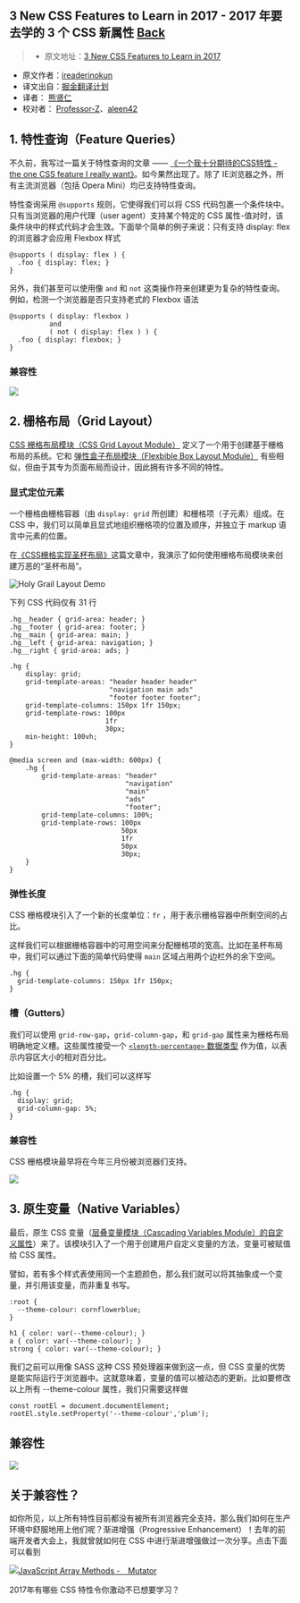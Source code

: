## 3 New CSS Features to Learn in 2017 - 2017 年要去学的 3 个 CSS 新属性 [**Back**](./../translation.md)

> * 原文地址：[3 New CSS Features to Learn in 2017](https://bitsofco.de/3-new-css-features-to-learn-in-2017/)
* 原文作者：[ireaderinokun](https://twitter.com/ireaderinokun)
* 译文出自：[掘金翻译计划](https://github.com/xitu/gold-miner)
* 译者： [熊贤仁](https://github.com/FrankXiong)
* 校对者： [Professor-Z](https://github.com/Professor-Z)、[aleen42](https://github.com/aleen42)

## 1. 特性查询（Feature Queries）

不久前，我写过一篇关于特性查询的文章 —— [《一个我十分期待的CSS特性 - the one CSS feature I really want》](https://bitsofco.de/the-one-css-feature/)。如今果然出现了。除了 IE浏览器之外，所有主流浏览器（包括 Opera Mini）均已支持特性查询。

特性查询采用 `@supports` 规则，它使得我们可以将 CSS 代码包裹一个条件块中。只有当浏览器的用户代理（user agent）支持某个特定的 CSS 属性-值对时，该条件块中的样式代码才会生效。下面举个简单的例子来说：只有支持 display: flex 的浏览器才会应用 Flexbox 样式
```
@supports ( display: flex ) {
  .foo { display: flex; }
}
```
另外，我们甚至可以使用像 `and` 和 `not` 这类操作符来创建更为复杂的特性查询。例如，检测一个浏览器是否只支持老式的 Flexbox 语法
```
@supports ( display: flexbox )
          and
          ( not ( display: flex ) ) {
  .foo { display: flexbox; }
}
```

### 兼容性

![](http://i1.piimg.com/567571/bd5cfc239fccdda6.jpg)

## 2. 栅格布局（Grid Layout）

[CSS 栅格布局模块（CSS Grid Layout Module）](https://drafts.csswg.org/css-grid/) 定义了一个用于创建基于栅格布局的系统。它和 [弹性盒子布局模块（Flexbible Box Layout Module）](https://www.w3.org/TR/css-flexbox-1/) 有些相似，但由于其专为页面布局而设计，因此拥有许多不同的特性。

### 显式定位元素

一个栅格由栅格容器（由 `display: grid` 所创建）和栅格项（子元素）组成。在 CSS 中，我们可以简单且显式地组织栅格项的位置及顺序，并独立于 markup 语言中元素的位置。

在[《CSS栅格实现圣杯布局》](https://bitsofco.de/holy-grail-layout-css-grid/)这篇文章中，我演示了如何使用栅格布局模块来创建万恶的“圣杯布局”。

![Holy Grail Layout Demo](https://bitsofco.de/content/images/2016/03/Holy_Grail_CSS_Grid.gif)

下列 CSS 代码仅有 31 行

```
.hg__header { grid-area: header; }
.hg__footer { grid-area: footer; }
.hg__main { grid-area: main; }
.hg__left { grid-area: navigation; }
.hg__right { grid-area: ads; }

.hg {
    display: grid;
    grid-template-areas: "header header header"
                         "navigation main ads"
                         "footer footer footer";
    grid-template-columns: 150px 1fr 150px;
    grid-template-rows: 100px
                        1fr
                        30px;
    min-height: 100vh;
}

@media screen and (max-width: 600px) {
    .hg {
        grid-template-areas: "header"
                             "navigation"
                             "main"
                             "ads"
                             "footer";
        grid-template-columns: 100%;
        grid-template-rows: 100px
                            50px
                            1fr
                            50px
                            30px;
    }
}
```

### 弹性长度

CSS 栅格模块引入了一个新的长度单位：`fr` ，用于表示栅格容器中所剩空间的占比。

这样我们可以根据栅格容器中的可用空间来分配栅格项的宽高。比如在圣杯布局中，我们可以通过下面的简单代码使得 `main` 区域占用两个边栏外的余下空间。
```
.hg {
  grid-template-columns: 150px 1fr 150px;
}
```

### 槽（Gutters）

我们可以使用 `grid-row-gap`，`grid-column-gap`，和 `grid-gap` 属性来为栅格布局明确地定义槽。这些属性接受一个 [`<length-percentage>` 数据类型](https://bitsofco.de/generic-css-data-types/#percentages) 作为值，以表示内容区大小的相对百分比。

比如设置一个 5% 的槽，我们可以这样写
```
.hg {
  display: grid;
  grid-column-gap: 5%;
}
```

### 兼容性

CSS 栅格模块最早将在今年三月份被浏览器们支持。

![](http://i1.piimg.com/567571/229e6ea502a22d93.jpg)

## 3. 原生变量（Native Variables）

最后，原生 CSS 变量（[层叠变量模块（Cascading Variables Module）的自定义属性](https://drafts.csswg.org/css-variables/)）来了。该模块引入了一个用于创建用户自定义变量的方法，变量可被赋值给 CSS 属性。

譬如，若有多个样式表使用同一个主题颜色，那么我们就可以将其抽象成一个变量，并引用该变量，而非重复书写。

```
:root {
  --theme-colour: cornflowerblue;
}

h1 { color: var(--theme-colour); }  
a { color: var(--theme-colour); }  
strong { color: var(--theme-colour); }
```

我们之前可以用像 SASS 这种 CSS 预处理器来做到这一点，但 CSS 变量的优势是能实际运行于浏览器中。这就意味着，变量的值可以被动态的更新。比如要修改以上所有 --theme-colour 属性，我们只需要这样做
```
const rootEl = document.documentElement;  
rootEl.style.setProperty('--theme-colour','plum');
```

## 兼容性

 ![](http://i1.piimg.com/567571/fe40f3b4ec633b1c.jpg)


## 关于兼容性？

如你所见，以上所有特性目前都没有被所有浏览器完全支持，那么我们如何在生产环境中舒服地用上他们呢？渐进增强（Progressive Enhancement）！去年的前端开发者大会上，我就曾就如何在 CSS 中进行渐进增强做过一次分享。点击下面可以看到

[![JavaScript Array Methods -　Mutator](http://bitsofco.de/content/images/2017/01/Screen-Shot-2017-01-09-at-20.58.09--2-.png)](https://player.vimeo.com/video/194815985)

2017年有哪些 CSS 特性令你激动不已想要学习？
